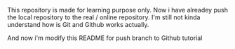 This repository is made for learning purpose only. Now i have alreadey push the local repository to the real / online repository. I'm still not kinda understand how is Git and Github works actually.

And now i'm modify this README for push branch to Github tutorial

